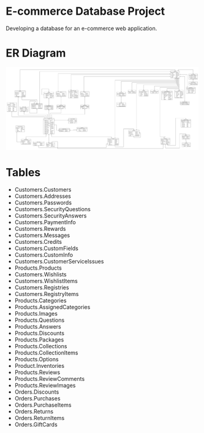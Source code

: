# E-commerce Database Project

Developing a database for an e-commerce web application.

# ER Diagram

![alt text](Ecommerce.jpeg)

# Tables

- Customers.Customers
- Customers.Addresses
- Customers.Passwords
- Customers.SecurityQuestions
- Customers.SecurityAnswers
- Customers.PaymentInfo
- Customers.Rewards
- Customers.Messages
- Customers.Credits
- Customers.CustomFields
- Customers.CustomInfo
- Customers.CustomerServiceIssues
- Products.Products
- Customers.Wishlists
- Customers.WishlistItems
- Customers.Registries
- Customers.RegistryItems
- Products.Categories
- Products.AssignedCategories
- Products.Images
- Products.Questions
- Products.Answers
- Products.Discounts
- Products.Packages
- Products.Collections
- Products.CollectionItems
- Products.Options
- Product.Inventories
- Products.Reviews
- Products.ReviewComments
- Products.ReviewImages
- Orders.Discounts
- Orders.Purchases
- Orders.PurchaseItems
- Orders.Returns
- Orders.ReturnItems
- Orders.GiftCards
